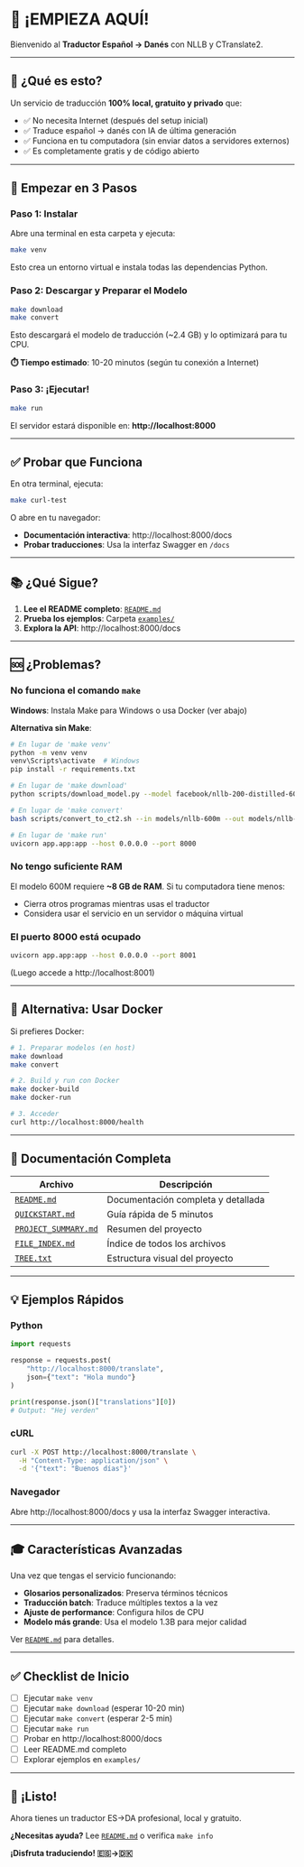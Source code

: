 # 👋 ¡EMPIEZA AQUÍ!

Bienvenido al **Traductor Español → Danés** con NLLB y CTranslate2.

---

## 🎯 ¿Qué es esto?

Un servicio de traducción **100% local, gratuito y privado** que:

- ✅ No necesita Internet (después del setup inicial)
- ✅ Traduce español → danés con IA de última generación
- ✅ Funciona en tu computadora (sin enviar datos a servidores externos)
- ✅ Es completamente gratis y de código abierto

---

## 🚀 Empezar en 3 Pasos

### Paso 1: Instalar

Abre una terminal en esta carpeta y ejecuta:

```bash
make venv
```

Esto crea un entorno virtual e instala todas las dependencias Python.

### Paso 2: Descargar y Preparar el Modelo

```bash
make download
make convert
```

Esto descargará el modelo de traducción (~2.4 GB) y lo optimizará para tu CPU.

**⏱️ Tiempo estimado**: 10-20 minutos (según tu conexión a Internet)

### Paso 3: ¡Ejecutar!

```bash
make run
```

El servidor estará disponible en: **http://localhost:8000**

---

## ✅ Probar que Funciona

En otra terminal, ejecuta:

```bash
make curl-test
```

O abre en tu navegador:
- **Documentación interactiva**: http://localhost:8000/docs
- **Probar traducciones**: Usa la interfaz Swagger en `/docs`

---

## 📚 ¿Qué Sigue?

1. **Lee el README completo**: [`README.md`](README.md)
2. **Prueba los ejemplos**: Carpeta [`examples/`](examples/)
3. **Explora la API**: http://localhost:8000/docs

---

## 🆘 ¿Problemas?

### No funciona el comando `make`

**Windows**: Instala Make para Windows o usa Docker (ver abajo)

**Alternativa sin Make**:
```bash
# En lugar de 'make venv'
python -m venv venv
venv\Scripts\activate  # Windows
pip install -r requirements.txt

# En lugar de 'make download'
python scripts/download_model.py --model facebook/nllb-200-distilled-600M --out models/nllb-600m

# En lugar de 'make convert'
bash scripts/convert_to_ct2.sh --in models/nllb-600m --out models/nllb-600m-ct2-int8

# En lugar de 'make run'
uvicorn app.app:app --host 0.0.0.0 --port 8000
```

### No tengo suficiente RAM

El modelo 600M requiere **~8 GB de RAM**. Si tu computadora tiene menos:

- Cierra otros programas mientras usas el traductor
- Considera usar el servicio en un servidor o máquina virtual

### El puerto 8000 está ocupado

```bash
uvicorn app.app:app --host 0.0.0.0 --port 8001
```

(Luego accede a http://localhost:8001)

---

## 🐳 Alternativa: Usar Docker

Si prefieres Docker:

```bash
# 1. Preparar modelos (en host)
make download
make convert

# 2. Build y run con Docker
make docker-build
make docker-run

# 3. Acceder
curl http://localhost:8000/health
```

---

## 📖 Documentación Completa

| Archivo | Descripción |
|---------|-------------|
| [`README.md`](README.md) | Documentación completa y detallada |
| [`QUICKSTART.md`](QUICKSTART.md) | Guía rápida de 5 minutos |
| [`PROJECT_SUMMARY.md`](PROJECT_SUMMARY.md) | Resumen del proyecto |
| [`FILE_INDEX.md`](FILE_INDEX.md) | Índice de todos los archivos |
| [`TREE.txt`](TREE.txt) | Estructura visual del proyecto |

---

## 💡 Ejemplos Rápidos

### Python

```python
import requests

response = requests.post(
    "http://localhost:8000/translate",
    json={"text": "Hola mundo"}
)

print(response.json()["translations"][0])
# Output: "Hej verden"
```

### cURL

```bash
curl -X POST http://localhost:8000/translate \
  -H "Content-Type: application/json" \
  -d '{"text": "Buenos días"}'
```

### Navegador

Abre http://localhost:8000/docs y usa la interfaz Swagger interactiva.

---

## 🎓 Características Avanzadas

Una vez que tengas el servicio funcionando:

- **Glosarios personalizados**: Preserva términos técnicos
- **Traducción batch**: Traduce múltiples textos a la vez
- **Ajuste de performance**: Configura hilos de CPU
- **Modelo más grande**: Usa el modelo 1.3B para mejor calidad

Ver [`README.md`](README.md) para detalles.

---

## ✅ Checklist de Inicio

- [ ] Ejecutar `make venv`
- [ ] Ejecutar `make download` (esperar 10-20 min)
- [ ] Ejecutar `make convert` (esperar 2-5 min)
- [ ] Ejecutar `make run`
- [ ] Probar en http://localhost:8000/docs
- [ ] Leer README.md completo
- [ ] Explorar ejemplos en `examples/`

---

## 🎉 ¡Listo!

Ahora tienes un traductor ES→DA profesional, local y gratuito.

**¿Necesitas ayuda?** Lee [`README.md`](README.md) o verifica `make info`

**¡Disfruta traduciendo! 🇪🇸→🇩🇰**

